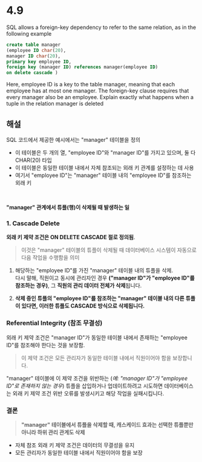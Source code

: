 # 4.9
SQL allows a foreign-key dependency to refer to the same relation, as in the following example
```sql
create table manager
(employee ID char(20),
manager ID char(20),
primary key employee ID,
foreign key (manager ID) references manager(employee ID)
on delete cascade )
```
Here, employee ID is a key to the table manager, meaning that each employee
has at most one manager. The foreign-key clause requires that every manager
also be an employee. Explain exactly what happens when a tuple in the relation
manager is deleted

## 해설
SQL 코드에서 제공한 예시에서는 "manager" 테이블을 정의<br>
- 이 테이블은 두 개의 열, "employee ID"와 "manager ID"를 가지고 있으며, 둘 다 CHAR(20) 타입
- 이 테이블은 동일한 테이블 내에서 자체 참조되는 외래 키 관계를 설정하는 데 사용
- 여기서 "employee ID"는 "manager" 테이블 내의 "employee ID"를 참조하는 외래 키
  
<br>

**"manager" 관계에서 튜플(행)이 삭제될 때 발생하는 일**

### 1. Cascade Delete
**외래 키 제약 조건은 ON DELETE CASCADE 절로 정의됨**. 

>이것은 "manager" 테이블의 튜플이 삭제될 때 데이터베이스 시스템이 자동으로 다음 작업을 수행함을 의미

1. 해당하는 "employee ID"를 가진 "manager" 테이블 내의 튜플을 삭제. <br>다시 말해, 직원이고 동시에 관리자인 경우 **("manager ID"가 "employee ID"를 참조하는 경우)**, 그 **직원의 관리 데이터 전체가 삭제**됩니다.

2. **삭제 중인 튜플의 "employee ID"를 참조하는 "manager" 테이블 내의 다른 튜플이 있다면, 이러한 튜플도 CASCADE 방식으로 삭제됩니다.**

### Referential Integrity (참조 무결성)
외래 키 제약 조건은 "manager ID"가 동일한 테이블 내에서 존재하는 "employee ID"를 참조해야 한다는 것을 보장함. 

>이 제약 조건은 모든 관리자가 동일한 테이블 내에서 직원이어야 함을 보장합니다. 

"manager" 테이블에 이 제약 조건을 위반하는 (*예: "manager ID"가 "employee ID"로 존재하지 않는 경우*) 튜플을 삽입하거나 업데이트하려고 시도하면 데이터베이스는 외래 키 제약 조건 위반 오류를 발생시키고 해당 작업을 실패시킵니다.

### 결론
 >**"manager" 테이블에서 튜플을 삭제할 때, 캐스케이드 효과는 선택한 튜플뿐만 아니라 하위 관리 관계도 삭제**

 - 자체 참조 외래 키 제약 조건은 데이터의 무결성을 유지
 - 모든 관리자가 동일한 테이블 내에서 직원이어야 함을 보장